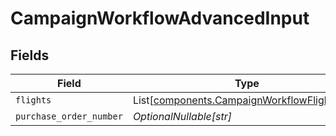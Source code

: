 # CampaignWorkflowAdvancedInput


## Fields

| Field                                                                                                  | Type                                                                                                   | Required                                                                                               | Description                                                                                            |
| ------------------------------------------------------------------------------------------------------ | ------------------------------------------------------------------------------------------------------ | ------------------------------------------------------------------------------------------------------ | ------------------------------------------------------------------------------------------------------ |
| `flights`                                                                                              | List[[components.CampaignWorkflowFlightInput](../../models/components/campaignworkflowflightinput.md)] | :heavy_minus_sign:                                                                                     | N/A                                                                                                    |
| `purchase_order_number`                                                                                | *OptionalNullable[str]*                                                                                | :heavy_minus_sign:                                                                                     | N/A                                                                                                    |